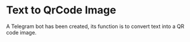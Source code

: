 # Text to QrCode Image
A Telegram bot has been created, its function is to convert text into a QR code image.
